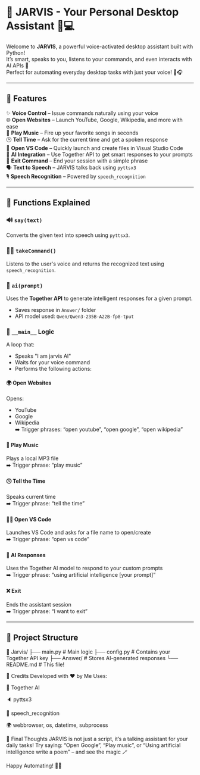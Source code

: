 # 🤖 JARVIS - Your Personal Desktop Assistant 🧠💻

Welcome to **JARVIS**, a powerful voice-activated desktop assistant built with Python!  
It’s smart, speaks to you, listens to your commands, and even interacts with AI APIs 🤯  
Perfect for automating everyday desktop tasks with just your voice! 🎤🎧

---

## 🚀 Features

✨ **Voice Control** – Issue commands naturally using your voice  
🌐 **Open Websites** – Launch YouTube, Google, Wikipedia, and more with ease  
🎵 **Play Music** – Fire up your favorite songs in seconds  
🕒 **Tell Time** – Ask for the current time and get a spoken response  
📝 **Open VS Code** – Quickly launch and create files in Visual Studio Code  
🧠 **AI Integration** – Use Together API to get smart responses to your prompts  
🛑 **Exit Command** – End your session with a simple phrase  
🗣️ **Text to Speech** – JARVIS talks back using `pyttsx3`  
🎙️ **Speech Recognition** – Powered by `speech_recognition`

---

## 🧠 Functions Explained

### 🔊 `say(text)`

Converts the given text into speech using `pyttsx3`.

### 🧏‍♂️ `takeCommand()`

Listens to the user's voice and returns the recognized text using `speech_recognition`.

### 🧠 `ai(prompt)`

Uses the **Together API** to generate intelligent responses for a given prompt.

- Saves response in `Answer/` folder
- API model used: `Qwen/Qwen3-235B-A22B-fp8-tput`

### 🧪 `__main__` Logic

A loop that:

- Speaks "I am jarvis AI"
- Waits for your voice command
- Performs the following actions:

#### 🌍 Open Websites

Opens:

- YouTube
- Google
- Wikipedia  
  ➡️ Trigger phrases: “open youtube”, “open google”, “open wikipedia”

#### 🎵 Play Music

Plays a local MP3 file  
➡️ Trigger phrase: “play music”

#### 🕓 Tell the Time

Speaks current time  
➡️ Trigger phrase: “tell the time”

#### 🧑‍💻 Open VS Code

Launches VS Code and asks for a file name to open/create  
➡️ Trigger phrase: “open vs code”

#### 🤖 AI Responses

Uses the Together AI model to respond to your custom prompts  
➡️ Trigger phrase: “using artificial intelligence [your prompt]”

#### ❌ Exit

Ends the assistant session  
➡️ Trigger phrase: “I want to exit”

---

## 📁 Project Structure

📁 Jarvis/
├── main.py # Main logic
├── config.py # Contains your Together API key
├── Answer/ # Stores AI-generated responses
└── README.md # This file!

🙌 Credits
Developed with ❤️ by Me
Uses:

🔗 Together AI

🔈 pyttsx3

🎤 speech_recognition

🌍 webbrowser, os, datetime, subprocess

🧠 Final Thoughts
JARVIS is not just a script, it’s a talking assistant for your daily tasks!
Try saying: “Open Google”, “Play music”, or “Using artificial intelligence write a poem” – and see the magic 🪄

Happy Automating! 🤖✨
